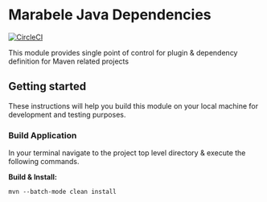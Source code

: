 # Marabele Java Dependencies 

[![CircleCI](https://circleci.com/gh/marabele-africa/marabele-java-dependencies/tree/master.svg?style=svg)](https://circleci.com/gh/marabele-africa/marabele-java-dependencies/tree/master)

This module provides single point of control for plugin & dependency definition for Maven related projects

## Getting started

These instructions will help you build this module on your local machine for development and testing purposes.

### Build Application

In your terminal navigate to the project top level directory & execute the following commands.
 
**Build & Install:**

    mvn --batch-mode clean install